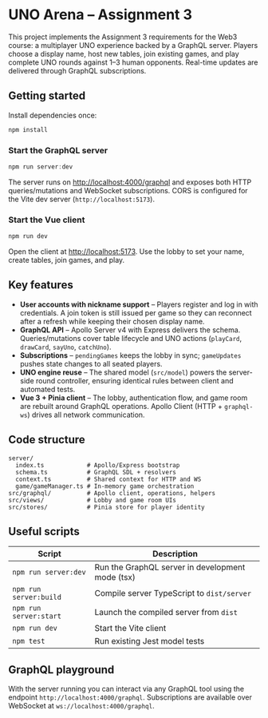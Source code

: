 # UNO Arena – Assignment 3

This project implements the Assignment 3 requirements for the Web3 course: a multiplayer UNO experience backed by a GraphQL server. Players choose a display name, host new tables, join existing games, and play complete UNO rounds against 1–3 human opponents. Real-time updates are delivered through GraphQL subscriptions.

## Getting started

Install dependencies once:

```powershell
npm install
```

### Start the GraphQL server

```powershell
npm run server:dev
```

The server runs on [http://localhost:4000/graphql](http://localhost:4000/graphql) and exposes both HTTP queries/mutations and WebSocket subscriptions. CORS is configured for the Vite dev server (`http://localhost:5173`).

### Start the Vue client

```powershell
npm run dev
```

Open the client at [http://localhost:5173](http://localhost:5173). Use the lobby to set your name, create tables, join games, and play.

## Key features

- **User accounts with nickname support** – Players register and log in with credentials. A join token is still issued per game so they can reconnect after a refresh while keeping their chosen display name.
- **GraphQL API** – Apollo Server v4 with Express delivers the schema. Queries/mutations cover table lifecycle and UNO actions (`playCard`, `drawCard`, `sayUno`, `catchUno`).
- **Subscriptions** – `pendingGames` keeps the lobby in sync; `gameUpdates` pushes state changes to all seated players.
- **UNO engine reuse** – The shared model (`src/model`) powers the server-side round controller, ensuring identical rules between client and automated tests.
- **Vue 3 + Pinia client** – The lobby, authentication flow, and game room are rebuilt around GraphQL operations. Apollo Client (HTTP + `graphql-ws`) drives all network communication.

## Code structure

```
server/
  index.ts            # Apollo/Express bootstrap
  schema.ts           # GraphQL SDL + resolvers
  context.ts          # Shared context for HTTP and WS
  game/gameManager.ts # In-memory game orchestration
src/graphql/          # Apollo client, operations, helpers
src/views/            # Lobby and game room UIs
src/stores/           # Pinia store for player identity
```

## Useful scripts

| Script | Description |
| --- | --- |
| `npm run server:dev` | Run the GraphQL server in development mode (tsx) |
| `npm run server:build` | Compile server TypeScript to `dist/server` |
| `npm run server:start` | Launch the compiled server from `dist` |
| `npm run dev` | Start the Vite client |
| `npm test` | Run existing Jest model tests |

## GraphQL playground

With the server running you can interact via any GraphQL tool using the endpoint `http://localhost:4000/graphql`. Subscriptions are available over WebSocket at `ws://localhost:4000/graphql`.
